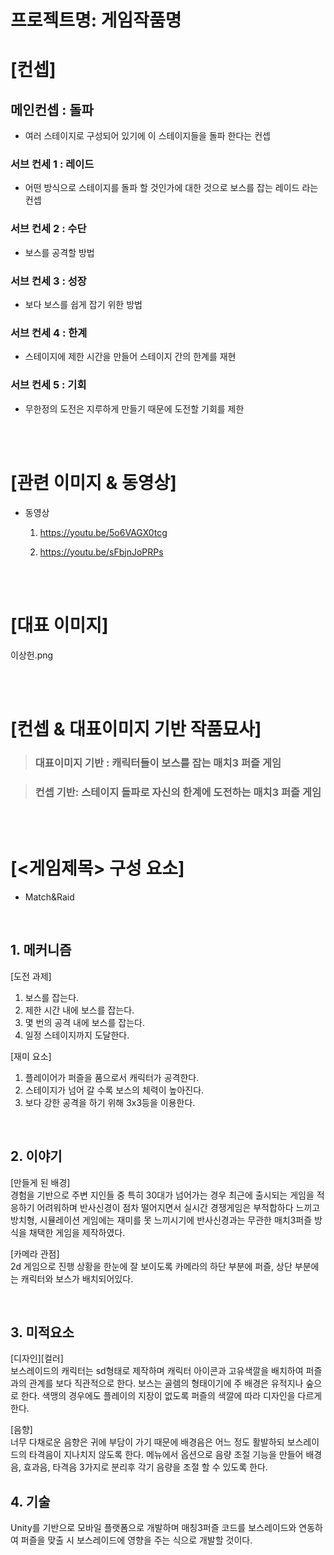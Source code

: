 # 프로젝트명: 게임작품명

# [컨셉]

## 메인컨셉 : 돌파

- 여러 스테이지로 구성되어 있기에 이 스테이지들을 돌파 한다는 컨셉

### 서브 컨세 1 : 레이드

- 어떤 방식으로 스테이지를 돌파 할 것인가에 대한 것으로 보스를 잡는 레이드 라는 컨셉

### 서브 컨세 2 : 수단

- 보스를 공격할 방법

### 서브 컨세 3 : 성장

- 보다 보스를 쉽게 잡기 위한 방법

### 서브 컨세 4 : 한계

- 스테이지에 제한 시간을 만들어 스테이지 간의 한계를 재현

### 서브 컨세 5 : 기회

- 무한정의 도전은 지루하게 만들기 때문에 도전할 기회를 제한

<br><br>

# [관련 이미지 & 동영상]


- 동영상  


  1) https://youtu.be/5o6VAGX0tcg
  
  2) https://youtu.be/sFbjnJoPRPs

<br><br>

# [대표 이미지]

이상헌.png

<br><br>

# [컨셉 & 대표이미지 기반 작품묘사]

> ### 대표이미지 기반 : 캐릭터들이 보스를 잡는 매치3 퍼즐 게임

> ### 컨셉 기반: 스테이지 돌파로 자신의 한계에 도전하는 매치3 퍼즐 게임

<br><br>

# [<게임제목> 구성 요소]

- Match&Raid

<br>

## 1. 메커니즘

[도전 과제]

1) 보스를 잡는다.
2) 제한 시간 내에 보스를 잡는다. 
3) 몇 번의 공격 내에 보스를 잡는다.
4) 일정 스테이지까지 도달한다.

[재미 요소]

1) 플레이어가 퍼즐을 품으로서 캐릭터가 공격한다.
2) 스테이지가 넘어 갈 수록 보스의 체력이 높아진다.
3) 보다 강한 공격을 하기 위해 3x3등을 이용한다.

<br>

## 2. 이야기

[만들게 된 배경]  
경험을 기반으로 주변 지인들 중 특히 30대가 넘어가는 경우
최근에 출시되는 게임을 적응하기 어려워하며 반사신경이 점차 떨어지면서
실시간 경쟁게임은 부적합하다 느끼고 방치형, 시뮬레이션 게임에는 재미를 못 느끼시기에 
반사신경과는 무관한 매치3퍼즐 방식을 채택한 게임을 제작하였다. 

[카메라 관점]  
2d 게임으로 진행 상황을 한눈에 잘 보이도록
카메라의 하단 부분에 퍼즐, 상단 부분에는 캐릭터와 보스가 배치되어있다.

<br>

## 3. 미적요소

[디자인][컬러]  
보스레이드의 캐릭터는 sd형태로 제작하며
캐릭터 아이콘과 고유색깔을 배치하여 퍼즐과의 관계를 보다 직관적으로 한다.
보스는 골렘의 형태이기에 주 배경은 유적지나 숲으로 한다.
색맹의 경우에도 플레이의 지장이 없도록 퍼즐의 색깔에 따라 디자인을 다르게 한다.



[음향]  
너무 다채로운 음향은 귀에 부담이 가기 때문에
배경음은 어느 정도 활발하되 보스레이드의 타격음이 지나치지 않도록 한다.
메뉴에서 옵션으로 음량 조절 기능을 만들어 배경음, 효과음, 타격음 3가지로 분리후
각기 음량을 조절 할 수 있도록 한다.
<br>

## 4. 기술

Unity를 기반으로 모바일 플랫폼으로 개발하며
매칭3퍼즐 코드를 보스레이드와 연동하여
퍼즐을 맞출 시 보스레이드에 영향을 주는 식으로 개발할 것이다.
